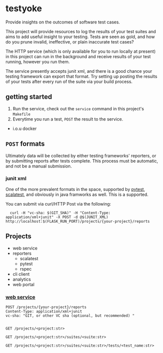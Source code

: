 # testyoke

Provide insights on the outcomes of software test cases.

This project will provide resources to log the results of your test suites and aims
to add useful insight to your testing. Tests are seen as gold, and how do you prune
invalid, ineffective, or plain inaccurate test cases?

The HTTP service (which is only available for you to run locally at present) in this project
can run in the background and receive results of your test running, however you run them.

The service presently accepts junit xml, and there is a good chance your testing framework 
can export that format.  Try setting up posting the results of your tests after every run
of the suite via your build process.


## getting started

1. Run the service, check out the `service` command in this project's `Makefile`
2. Everytime you run a test, `POST` the result to the service.
  - i.o.u docker

## `POST` formats

Ultimately data will be collected by either testing frameworks' reporters, or by submitting reports after
tests complete.  This process must be automatic, and not be a manual submission.

### junit xml

One of the more prevalent formats in the space, supported by [pytest](https://docs.pytest.org/en/latest/), [scalatest](), 
and obviously in java framworks as well.  This is a supported.

You can submit via curl/HTTP Post via the following:

```
  curl -H "vc-sha: $(GIT_SHA)" -H "Content-Type: application/xml+junit" -X POST -d @$(JUNIT_XML) http://localhost:$(FLASK_RUN_PORT)/projects/{your-project}/reports
```

## Projects

- web service
- reporters
  - scalatest
  - pytest
  - rspec
- cli client
- analytics
- web portal


### [web service](http://c.es/testharness/service)


```HTTP
POST /projects/{your-project}/reports
Content-Type: application/xml+junit
vc-sha: "GIT, or other VC sha (optional, but recommended) "


GET /projects/<project:str>

GET /projects/<project:str>/suites/<suite:str>

GET /projects/<project:str>/suites/<suite:str>/tests/<test_name:str>

```

